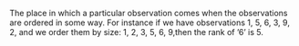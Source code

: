 The place in which a particular observation comes when the observations
are ordered in some way. For instance if we have observations 1, 5, 6,
3, 9, 2, and we order them by size: 1, 2, 3, 5, 6, 9,then the rank of
’6’ is 5.
